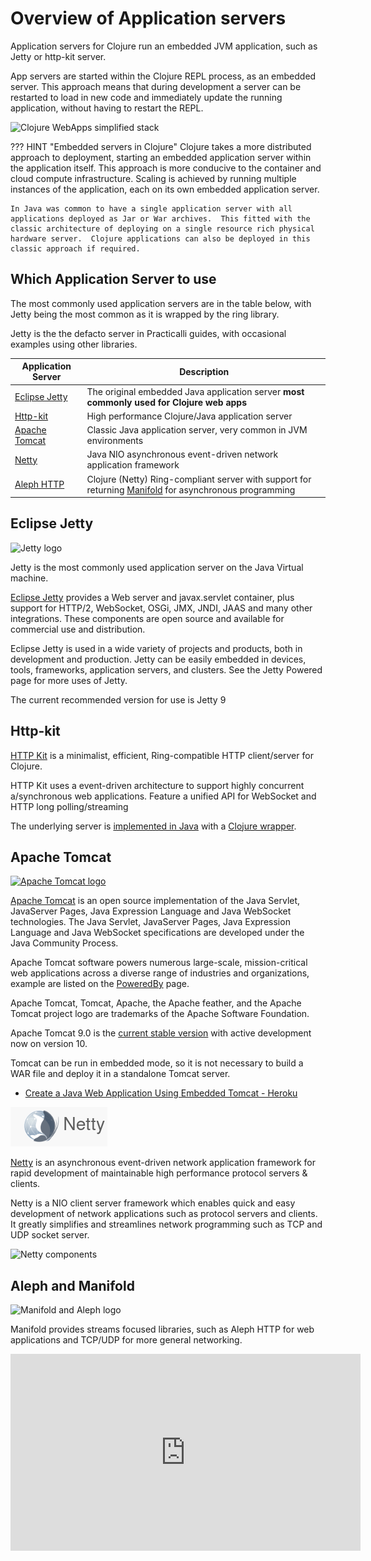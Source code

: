 # Overview of Application servers

Application servers  for Clojure run an embedded JVM application, such as Jetty or http-kit server.

App servers are started within the Clojure REPL process, as an embedded server. This approach means that during development a server can be restarted to load in new code and immediately update the running application, without having to restart the REPL.

![Clojure WebApps simplified stack](https://raw.githubusercontent.com/practicalli/graphic-design/live/clojure-web-services/clojure-web-apps-stack.svg)

??? HINT "Embedded servers in Clojure"
    Clojure takes a more distributed approach to deployment, starting an embedded application server within the application itself.  This approach is more conducive to the container and cloud compute infrastructure.  Scaling is achieved by running multiple instances of the application, each on its own embedded application server.

    In Java was common to have a single application server with all applications deployed as Jar or War archives.  This fitted with the classic architecture of deploying on a single resource rich physical hardware server.  Clojure applications can also be deployed in this classic approach if required.


## Which Application Server to use

The most commonly used application servers are in the table below, with Jetty being the most common as it is wrapped by the ring library.

Jetty is the the defacto server in Practicalli guides, with occasional examples using other libraries.

| Application Server                              | Description                                                                                                                                        |
|-------------------------------------------------|----------------------------------------------------------------------------------------------------------------------------------------------------|
| [Eclipse Jetty](https://www.eclipse.org/jetty/) | The original embedded Java application server **most commonly used for Clojure web apps**                                                          |
| [Http-kit](http://http-kit.github.io/)          | High performance Clojure/Java application server                                                                                                   |
| [Apache Tomcat](http://tomcat.apache.org/)      | Classic Java application server, very common in JVM environments                                                                                   |
| [Netty](https://netty.io/)                      | Java NIO asynchronous event-driven network application framework                                                                                   |
| [Aleph HTTP](https://aleph.io/aleph/http.html)  | Clojure (Netty) Ring-compliant server with support for returning [Manifold](https://aleph.io/manifold/rationale.html) for asynchronous programming |


## Eclipse Jetty

![Jetty logo](https://www.eclipse.org/jetty/documentation/current/images/jetty-header-logo.png)

Jetty is the most commonly used application server on the Java Virtual machine.

[Eclipse Jetty](https://www.eclipse.org/jetty/) provides a Web server and javax.servlet container, plus support for HTTP/2, WebSocket, OSGi, JMX, JNDI, JAAS and many other integrations. These components are open source and available for commercial use and distribution.

Eclipse Jetty is used in a wide variety of projects and products, both in development and production. Jetty can be easily embedded in devices, tools, frameworks, application servers, and clusters. See the Jetty Powered page for more uses of Jetty.

The current recommended version for use is Jetty 9

## Http-kit

[HTTP Kit](http://http-kit.github.io/) is a minimalist, efficient, Ring-compatible HTTP client/server for Clojure.

HTTP Kit uses a event-driven architecture to support highly concurrent a/synchronous web applications. Feature a unified API for WebSocket and HTTP long polling/streaming

The underlying server is [implemented in Java](https://github.com/http-kit/http-kit/blob/master/src/java/org/httpkit/server/HttpServer.java) with a [Clojure wrapper](https://github.com/http-kit/http-kit/blob/master/src/org/httpkit/server.clj).


## Apache Tomcat

[![Apache Tomcat logo](https://tomcat.apache.org/res/images/tomcat.png)](http://tomcat.apache.org/)

[Apache Tomcat](http://tomcat.apache.org/) is an open source implementation of the Java Servlet, JavaServer Pages, Java Expression Language and Java WebSocket technologies. The Java Servlet, JavaServer Pages, Java Expression Language and Java WebSocket specifications are developed under the Java Community Process.

Apache Tomcat software powers numerous large-scale, mission-critical web applications across a diverse range of industries and organizations, example are listed on the [PoweredBy](https://cwiki.apache.org/confluence/display/TOMCAT/PoweredBy) page.

Apache Tomcat, Tomcat, Apache, the Apache feather, and the Apache Tomcat project logo are trademarks of the Apache Software Foundation.

Apache Tomcat 9.0 is the [current stable version](http://tomcat.apache.org/whichversion.html) with active development now on version 10.

Tomcat can be run in embedded mode, so it is not necessary to build a WAR file and deploy it in a standalone Tomcat server.

* [Create a Java Web Application Using Embedded Tomcat - Heroku](https://devcenter.heroku.com/articles/create-a-java-web-application-using-embedded-tomcat)

<!-- ## Netty -->
![Netty.io logo](/images/netty-logo.png)

[Netty](https://netty.io/) is an asynchronous event-driven network application framework for rapid development of maintainable high performance protocol servers & clients.

Netty is a NIO client server framework which enables quick and easy development of network applications such as protocol servers and clients. It greatly simplifies and streamlines network programming such as TCP and UDP socket server.

![Netty components](https://netty.io/images/components.png)


## Aleph and Manifold

![Manifold and Aleph logo](https://aleph.io/images/aleph.svg)

Manifold provides streams focused libraries, such as Aleph HTTP for web applications and TCP/UDP for more general networking.



<p style="text-align:center">
<iframe width="560" height="315" src="https://www.youtube.com/embed/1bNOO3xxMc0" title="YouTube video player" frameborder="0" allow="accelerometer; autoplay; clipboard-write; encrypted-media; gyroscope; picture-in-picture" allowfullscreen></iframe>
</p>


<!-- ## Networks application layer -->

<!-- Ring -->
<!-- Yada -->

<!-- | [Aleph](https://aleph.io/aleph/http.html) | library for client and server network programming, built on top of Netty. I           | -->
